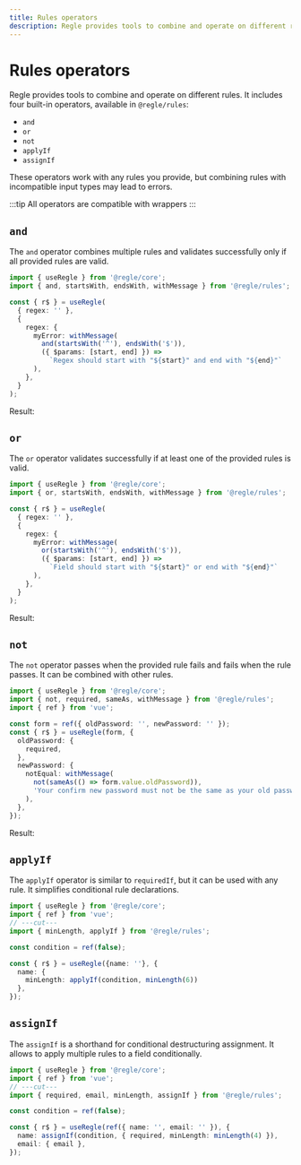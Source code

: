 ```yaml
---
title: Rules operators
description: Regle provides tools to combine and operate on different rules
---
```


<script setup>
import OperatorAnd from '../../parts/components/operators/OperatorAnd.vue';
import OperatorOr from '../../parts/components/operators/OperatorOr.vue';
import OperatorNot from '../../parts/components/operators/OperatorNot.vue';
import OperatorApplyIf from '../../parts/components/operators/OperatorApplyIf.vue';
</script>


# Rules operators

Regle provides tools to combine and operate on different rules. It includes four built-in operators, available in `@regle/rules`:

- `and`
- `or`
- `not`
- `applyIf`
- `assignIf`

These operators work with any rules you provide, but combining rules with incompatible input types may lead to errors.

:::tip
All operators are compatible with wrappers
:::


## `and`

The `and` operator combines multiple rules and validates successfully only if all provided rules are valid.


```ts twoslash
import { useRegle } from '@regle/core';
import { and, startsWith, endsWith, withMessage } from '@regle/rules';

const { r$ } = useRegle(
  { regex: '' },
  {
    regex: {
      myError: withMessage(
        and(startsWith('^'), endsWith('$')),
        ({ $params: [start, end] }) =>
          `Regex should start with "${start}" and end with "${end}"`
      ),
    },
  }
);
```

Result: 

<OperatorAnd />


## `or`

The `or` operator validates successfully if at least one of the provided rules is valid.


```ts twoslash
import { useRegle } from '@regle/core';
import { or, startsWith, endsWith, withMessage } from '@regle/rules';

const { r$ } = useRegle(
  { regex: '' },
  {
    regex: {
      myError: withMessage(
        or(startsWith('^'), endsWith('$')),
        ({ $params: [start, end] }) =>
          `Field should start with "${start}" or end with "${end}"`
      ),
    },
  }
);
```

Result: 

<OperatorOr />


## `not`

The `not` operator passes when the provided rule fails and fails when the rule passes. It can be combined with other rules.

```ts twoslash
import { useRegle } from '@regle/core';
import { not, required, sameAs, withMessage } from '@regle/rules';
import { ref } from 'vue';

const form = ref({ oldPassword: '', newPassword: '' });
const { r$ } = useRegle(form, {
  oldPassword: {
    required,
  },
  newPassword: {
    notEqual: withMessage(
      not(sameAs(() => form.value.oldPassword)),
      'Your confirm new password must not be the same as your old password'
    ),
  },
});
```

Result: 

<OperatorNot />


## `applyIf`

The `applyIf` operator is similar to `requiredIf`, but it can be used with any rule. It simplifies conditional rule declarations.

```ts twoslash
import { useRegle } from '@regle/core';
import { ref } from 'vue';
// ---cut---
import { minLength, applyIf } from '@regle/rules';

const condition = ref(false);

const { r$ } = useRegle({name: ''}, {
  name: {
    minLength: applyIf(condition, minLength(6))
  },
});
```

<OperatorApplyIf />


## `assignIf`

The `assignIf` is a shorthand for conditional destructuring assignment.
It allows to apply multiple rules to a field conditionally.


```ts twoslash
import { useRegle } from '@regle/core';
import { ref } from 'vue';
// ---cut---
import { required, email, minLength, assignIf } from '@regle/rules';

const condition = ref(false);

const { r$ } = useRegle(ref({ name: '', email: '' }), {
  name: assignIf(condition, { required, minLength: minLength(4) }),
  email: { email },
});
```
